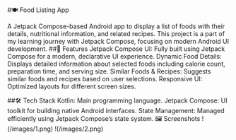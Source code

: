#🍽️ Food Listing App

A Jetpack Compose-based Android app to display a list of foods with their details, nutritional information, and related recipes. This project is a part of my learning journey with Jetpack Compose, focusing on modern Android UI development.
##🌟 Features
    Jetpack Compose UI: Fully built using Jetpack Compose for a modern, declarative UI experience.
    Dynamic Food Details: Displays detailed information about selected foods including calorie count, preparation time, and serving size.
    Similar Foods & Recipes: Suggests similar foods and recipes based on user selections.
    Responsive UI: Optimized layouts for different screen sizes.

##🛠️ Tech Stack
    Kotlin: Main programming language.
    Jetpack Compose: UI toolkit for building native Android interfaces.
    State Management: Managed efficiently using Jetpack Compose’s state system.
🖼️ Screenshots
!(/images/1.png)
!(/images/2.png)

